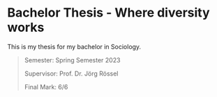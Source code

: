 # Bachelor Thesis - Where diversity works

This is my thesis for my bachelor in Sociology.

> Semester: Spring Semester 2023
> 
> Supervisor: Prof. Dr. Jörg Rössel
> 
> Final Mark: 6/6

